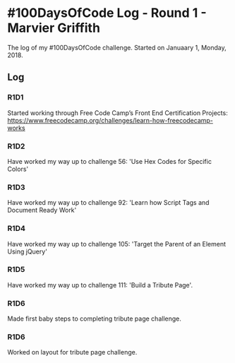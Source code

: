 # #100DaysOfCode Log - Round 1 - Marvier Griffith

The log of my #100DaysOfCode challenge. Started on Januaary 1, Monday, 2018.

## Log

### R1D1
Started working through Free Code Camp’s Front End Certification Projects: https://www.freecodecamp.org/challenges/learn-how-freecodecamp-works

### R1D2
Have worked my way up to challenge 56: 'Use Hex Codes for Specific Colors'

### R1D3
Have worked my way up to challenge 92: 'Learn how Script Tags and Document Ready Work'

### R1D4
Have worked my way up to challenge 105: 'Target the Parent of an Element Using jQuery'

### R1D5
Have worked my way up to challenge 111: 'Build a Tribute Page'.

### R1D6
Made first baby steps to completing tribute page challenge.

### R1D6
Worked on layout for tribute page challenge.
